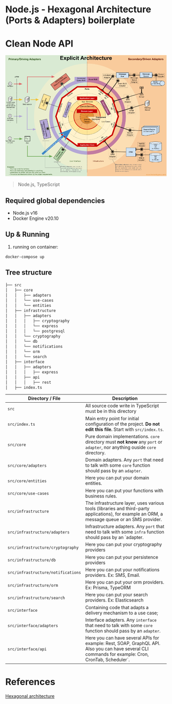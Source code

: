 # Node.js - Hexagonal Architecture (Ports & Adapters) boilerplate

# **Clean Node API**

[![alt text](./public/hexagonal.png "Hexagonal Architecture")]()


> Node.js, TypeScript

## Required global dependencies

- Node.js v16
- Docker Engine v20.10

## Up & Running

1. running on container:

```terminal
docker-compose up
```

## Tree structure

```terminal
├── src
│   ├── core
│   │   ├── adapters
│   │   └── use-cases
│   │   └── entities
│   ├── infrastructure
│   │   ├── adapters
│   │   │   ├── cryptography
│   │   │   └── express
│   │   │   └── postgresql
│   │   └── cryptography
│   │   └── db
│   │   └── notifications
│   │   └── orm
│   │   └── search
│   ├── interface
│   │   ├── adapters
│   │   │   ├── express
│   │   ├── api
│   │   │   ├── rest
│   ├── index.ts
```

| Directory / File             | Description                                                                                                                    |
| ---------------------------- | ------------------------------------------------------------------------------------------------------------------------------ |
| `src`                        | All source code write in TypeScript must be in this directory                                                                  |
| `src/index.ts`               | Main entry point for initial configuration of the project. **Do not edit this file.** Start with `src/index.ts`.               |
| `src/core`                   | Pure domain implementations. `core` directory must **not know** any `port` or `adapter`, nor anything ouside `core` directory. |
| `src/core/adapters`               | Domain adapters. Any `port` that need to talk with some `core` function should pass by an `adapter`.                           |
| `src/core/entities`          | Here you can put your domain entities.                                                                           |
| `src/core/use-cases`         | Here you can put your functions with business rules.                                                                           |
| `src/infrastructure`         | The infrastructure layer, uses various tools (libraries and third-party applications), for example an ORM, a message queue or an SMS provider.                                       |
| `src/infrastructure/adapters`         | Infrastructure adapters. Any `port` that need to talk with some `infra` function should pass by an `adapter.                                       |
| `src/infrastructure/cryptography`         | Here you can put your cryptography providers                              |
| `src/infrastructure/db`         | Here you can put your persistence providers                              |
| `src/infrastructure/notifications`         | Here you can put your notifications providers. Ex: SMS, Email.                            |
| `src/infrastructure/orm`         | Here you can put your orm providers. Ex: Prisma, TypeORM                           |
| `src/infrastructure/search`         | Here you can put your search providers. Ex: Elasticsearch                      |
| `src/interface`         | Containing code that adapts a delivery mechanism to a use case;                    |
| `src/interface/adapters`         | Interface adapters. Any `interface` that need to talk with some `core` function should pass by an `adapter`.                             |
| `src/interface/api`         | Here you can have several APIs for example: Rest, SOAP, GraphQL API. Also you can have several CLI commands for example: Cron, CronTab, Scheduler`.                             |




# **References**

[Hexagonal architecture](https://alistair.cockburn.us/hexagonal-architecture/)